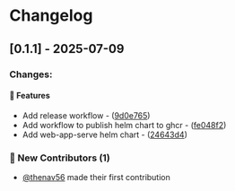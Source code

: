 # Changelog

## [0.1.1] - 2025-07-09
### Changes:

#### 🚀  Features

- Add release workflow - ([9d0e765](https://github.com/toggle-corp/web-app-serve-helm/commit/9d0e765e2b48df689a7702f4e715060432230f57))
- Add workflow to publish helm chart to ghcr - ([fe048f2](https://github.com/toggle-corp/web-app-serve-helm/commit/fe048f263511a5149a2cec4edd1302db33b51b2d))
- Add web-app-serve helm chart - ([24643d4](https://github.com/toggle-corp/web-app-serve-helm/commit/24643d412add65f5394c93757d78144b998c0e2d))

### :tada: New Contributors (1)

- [@thenav56](https://github.com/thenav56) made their first contribution

<!-- generated by git-cliff -->
